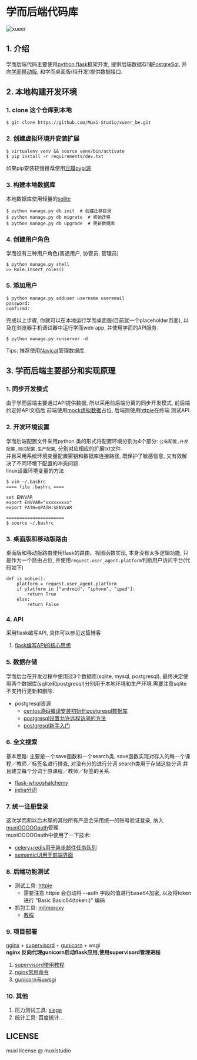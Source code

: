 # 学而后端代码库
![xueer](https://avatars2.githubusercontent.com/u/10476331?v=3&s=200)

## 1. 介绍
学而后端代码主要使用[python flask](https://github.com/mitsuhiko/flas://github.com/mitsuhiko/flask)框架开发,
提供后端数据存储[PostgreSql](http://www.postgresql.org),
并向[学而移动版](https://github.com/Muxi-Studio/Xueer_Moblie),
和学而桌面版(待开发)提供数据接口.

## 2. 本地构建开发环境

### 1. clone 这个仓库到本地

    $ git clone https://github.com/Muxi-Studio/xueer_be.git

### 2. 创建虚拟环境并安装扩展

    $ virtualenv venv && source venv/bin/activate
    $ pip install -r requirements/dev.txt

如果pip安装较慢推荐使用[豆瓣pypi源](https://www.douban.com/note/302711300/)

### 3. 构建本地数据库
本地数据库使用轻量的[sqlite](https://www.sqlite.org)

    $ python manage.py db init  # 创建迁移目录
    $ python manage.py db migrate  # 初始迁移
    $ python manage.py db upgrade  # 更新数据库

### 4. 创建用户角色
学而设有三种用户角色(普通用户, 协管员, 管理员)

    $ python manage.py shell
    >> Role.insert_roles()

### 5. 添加用户

    $ python manage.py adduser username useremail
    password: 
    comfirmd: 

完成以上步骤, 你就可以在本地运行学而桌面版(目前就一个placeholder页面),
以及在浏览器手机调试器中运行学而web app, 并使用学而的API服务.

    $ python manage.py runserver -d

Tips: 推荐使用[Navicat](http://www.navicat.com)管理数据库.

## 3. 学而后端主要部分和实现原理

### 1. 同步开发模式
由于学而后端主要通过API提供数据, 所以采用前后端分离的同步开发模式, 前后端约定好API文档后
前端使用[mock虚拟数据](http://mockjs.com)占位, 后端则使用[httpie](https://github.zohttps://github.com/jkbrzt/httpieem/)在终端
测试API.

### 2. 开发环境设置
学而后端配置文件采用python 类的形式将配置环境分割为4个部分:
<code>公有配置,开发配置,测试配置,生产配置</code>, 分别对应相应的扩展txt文件. <br/>
并且采用系统环境变量配置密钥和数据库连接路径, 既保护了敏感信息,
又有效解决了不同环境下配置的冲突问题. <br/>
linux设置环境变量的方法

    $ vim ~/.bashrc
    ==== file .bashrc ====

    set ENVVAR
    export ENVVAR="xxxxxxxxx"
    export PATH=$PATH:$ENVVAR

    ======================
    $ source ~/.bashrc

### 3. 桌面版和移动版路由
桌面版和移动版路由使用flask的路由、视图函数实现, 本身没有太多逻辑功能,
只是作为一个路由占位,
并使用<code>request.user_agent.platform</code>判断用户访问平台(代码如下)

    def is_mobie():
        platform = request.user_agent.platform
        if platform in ["android", "iphone", "ipad"]:
            return True
        else:
            return False

### 4. API
采用flask编写API, 具体可以参见这篇博客

1. [flask编写API的核心思想](http://neo1218.github.io/api/)

### 5. 数据存储
学而后台在开发过程中使用过3个数据库(sqlite, mysql, postgresql),
最终决定使用两个数据库(sqlite和postgresql)分别用于本地环境和生产环境.需要注意sqlite不支持行更新和删除.

+ postgresql资源
    + [centos源码编译安装初始化postgresql数据库](http://www.centoscn.com/image-text/install/2015/0524/5518.html)
    + [postgresql设置允许远程访问的方法](http://blog.csdn.net/ll136078/article/details/12747403)
    + [postgresql新手入门](http://www.ruanyifeng.com/blog/2013/12/getting_started_with_postgresql.html)

### 6. 全文搜索
基本思路: 主要是一个save函数和一个search类, save函数实现对存入的每一个课程／教师／标签名进行排查, 对没有分的进行分词
search类用于存储这些分词 并且建立每个分词于原课程／教师／标签的关系.

+ [flask-whooshalchemy](https://github.com/gyllstromk/Flask-WhooshAlchemy)
+ [jieba分词](https://github.com/fxsjy/jieba)

### 7. 统一注册登录
这次学而和以后木犀的其他所有产品会采用统一的账号验证登录, 纳入
[muxiOOOOOauth](https://github.com/Muxi-Studio/muxiOOOOOauth)管理.<br/>
muxiOOOOOauth中使用了一下技术:

+ [celery+redis用于异步邮件任务队列](http://blog.miguelgrinberg.com/post/using-celery-with-flask)
+ [semanticUI用于前端界面](http://semantic-ui.com/)

### 8. 后端功能测试

+ 测试工具: [httpie](https://github.com/jkbrzt/httpie/)
    + 需要注意 httpie 会自动将 --auth 字段的值进行base64加密, 以及将token进行 "Basic Basic64(token:)" 编码
+ 抓包工具: [mitmproxy](http://mitmproxy.org)
    + [教程](http://liuxiang.logdown.com/posts/192057-use-mitmproxy-to-monitor-http-requests)

### 9. 项目部署

[nginx](http://nginx.org) + [supervisord](http://supervisord.org) + [gunicorn](http://gunicorn.org) + wsgi <br/>
**nginx 反向代理gunicorn启动flask应用,使用supervisord管理进程**

1. [supervisord使用教程](http://www.restran.net/2015/10/04/supervisord-tutorial/)
2. [nginx常用命令](http://www.cnblogs.com/derekchen/archive/2011/02/17/1957209.html)
3. [gunicorn与uwsgi](http://lenciel.cn/2013/08/why-you-need-something-like-gunicorn/)

### 10. 其他

1. 压力测试工具: [siege](https://github.com/JoeDog/siege)
2. 统计工具: 百度统计...

## LICENSE
muxi license @ muxistudio

